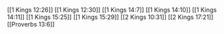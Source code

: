[[1 Kings 12:26]]
[[1 Kings 12:30]]
[[1 Kings 14:7]]
[[1 Kings 14:10]]
[[1 Kings 14:11]]
[[1 Kings 15:25]]
[[1 Kings 15:29]]
[[2 Kings 10:31]]
[[2 Kings 17:21]]
[[Proverbs 13:6]]
